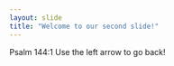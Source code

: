 ```yaml
---
layout: slide
title: "Welcome to our second slide!"
---
```

Psalm 144:1
Use the left arrow to go back!
